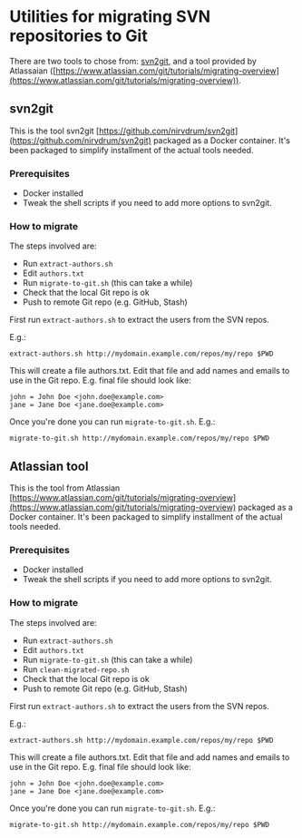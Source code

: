# Utilities for migrating SVN repositories to Git

There are two tools to chose from: [svn2git](https://github.com/nirvdrum/svn2git), and a tool provided by Atlassaian
([https://www.atlassian.com/git/tutorials/migrating-overview](https://www.atlassian.com/git/tutorials/migrating-overview)).

## svn2git

This is the tool svn2git [https://github.com/nirvdrum/svn2git](https://github.com/nirvdrum/svn2git) packaged as a Docker
container. It's been packaged to simplify installment of the actual tools needed.

### Prerequisites
* Docker installed
* Tweak the shell scripts if you need to add more options to svn2git.

### How to migrate

The steps involved are:

* Run `extract-authors.sh`
* Edit `authors.txt`
* Run `migrate-to-git.sh` (this can take a while)
* Check that the local Git repo is ok
* Push to remote Git repo (e.g. GitHub, Stash)

First run `extract-authors.sh` to extract the users from the SVN repos.

E.g.:
````
extract-authors.sh http://mydomain.example.com/repos/my/repo $PWD
````

This will create a file authors.txt. Edit that file and add names and emails to use in the Git repo. E.g. final file
should look like:

````
john = John Doe <john.doe@example.com>
jane = Jane Doe <jane.doe@example.com>
````

Once you're done you can run `migrate-to-git.sh`. E.g.:

````
migrate-to-git.sh http://mydomain.example.com/repos/my/repo $PWD
````

## Atlassian tool

This is the tool from Atlassian
[https://www.atlassian.com/git/tutorials/migrating-overview](https://www.atlassian.com/git/tutorials/migrating-overview)
packaged as a Docker container. It's been packaged to simplify installment of the actual tools needed.

### Prerequisites
* Docker installed
* Tweak the shell scripts if you need to add more options to svn2git.

### How to migrate

The steps involved are:

* Run `extract-authors.sh`
* Edit `authors.txt`
* Run `migrate-to-git.sh` (this can take a while)
* Run `clean-migrated-repo.sh`
* Check that the local Git repo is ok
* Push to remote Git repo (e.g. GitHub, Stash)

First run `extract-authors.sh` to extract the users from the SVN repos.

E.g.:
````
extract-authors.sh http://mydomain.example.com/repos/my/repo $PWD
````

This will create a file authors.txt. Edit that file and add names and emails to use in the Git repo. E.g. final file
should look like:

````
john = John Doe <john.doe@example.com>
jane = Jane Doe <jane.doe@example.com>
````

Once you're done you can run `migrate-to-git.sh`. E.g.:

````
migrate-to-git.sh http://mydomain.example.com/repos/my/repo $PWD
````
